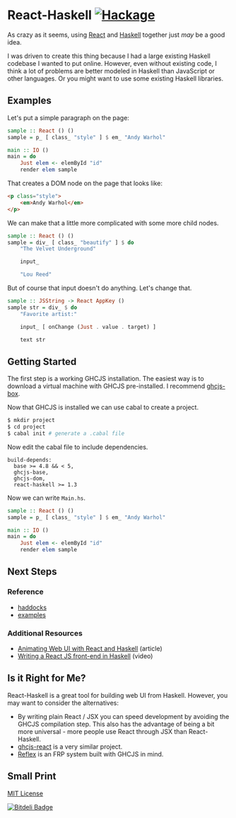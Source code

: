 # React-Haskell [![Hackage](https://img.shields.io/hackage/v/react-haskell.svg?style=flat-square)](https://hackage.haskell.org/package/react-haskell)

As crazy as it seems, using [React](http://facebook.github.io/react) and [Haskell](https://www.haskell.org) together just *may* be a good idea.

I was driven to create this thing because I had a large existing Haskell codebase I wanted to put online. However, even without existing code, I think a lot of problems are better modeled in Haskell than JavaScript or  other languages. Or you might want to use some existing Haskell libraries.

## Examples

Let's put a simple paragraph on the page:

```haskell
sample :: React () ()
sample = p_ [ class_ "style" ] $ em_ "Andy Warhol"

main :: IO ()
main = do
    Just elem <- elemById "id"
    render elem sample
```

That creates a DOM node on the page that looks like:

```html
<p class="style">
    <em>Andy Warhol</em>
</p>
```

We can make that a little more complicated with some more child nodes.

```haskell
sample :: React () ()
sample = div_ [ class_ "beautify" ] $ do
    "The Velvet Underground"

    input_

    "Lou Reed"
```

But of course that input doesn't do anything. Let's change that.

```haskell
sample :: JSString -> React AppKey ()
sample str = div_ $ do
    "Favorite artist:"

    input_ [ onChange (Just . value . target) ]

    text str
```

## Getting Started

The first step is a working GHCJS installation. The easiest way is to download a virtual machine with GHCJS pre-installed. I recommend <a href="https://github.com/joelburget/ghcjs-box">ghcjs-box</a>.

Now that GHCJS is installed we can use cabal to create a project.

```bash
$ mkdir project
$ cd project
$ cabal init # generate a .cabal file
```
Now edit the cabal file to include dependencies.

```cabal
build-depends:
  base >= 4.8 && < 5,
  ghcjs-base,
  ghcjs-dom,
  react-haskell >= 1.3
```
Now we can write `Main.hs`.

```haskell
sample :: React () ()
sample = p_ [ class_ "style" ] $ em_ "Andy Warhol"

main :: IO ()
main = do
    Just elem <- elemById "id"
    render elem sample
```

## Next Steps

### Reference

* [haddocks](http://hackage.haskell.org/package/react-haskell)
* [examples](https://github.com/joelburget/react-haskell/tree/master/example)

### Additional Resources

* [Animating Web UI with React and Haskell](http://joelburget.com/react-haskell) (article)
* [Writing a React JS front-end in Haskell](http://begriffs.com/posts/2015-01-12-reactjs-in-haskell.html) (video)

## Is it Right for Me?

React-Haskell is a great tool for building web UI from Haskell. However, you may want to consider the alternatives:

* By writing plain React / JSX you can speed development by avoiding the GHCJS compilation step. This also has the advantage of being a bit more universal - more people use React through JSX than React-Haskell.
* [ghcjs-react](https://github.com/fpco/ghcjs-react) is a very similar project.
* [Reflex](https://github.com/ryantrinkle/try-reflex) is an FRP system built with GHCJS in mind.

## Small Print

[MIT License](http://opensource.org/licenses/MIT)

[![Bitdeli Badge](https://d2weczhvl823v0.cloudfront.net/joelburget/react-haskell/trend.png)](https://bitdeli.com/free "Bitdeli Badge")
